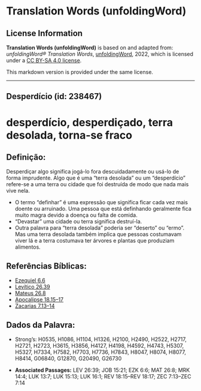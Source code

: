# Translation Words (unfoldingWord)

## License Information

**Translation Words (unfoldingWord)** is based on and adapted from: _unfoldingWord® Translation Words_, [unfoldingWord](https://unfoldingword.org/utw), 2022, which is licensed under a [CC BY-SA 4.0 license](https://creativecommons.org/licenses/by-sa/4.0/legalcode.en).

This markdown version is provided under the same license.



--------------------------------

## Desperdício (id: 238467)

desperdício, desperdiçado, terra desolada, torna\-se fraco
==========================================================

Definição:
----------

Desperdiçar algo significa jogá\-lo fora descuidadamente ou usá\-lo de forma imprudente. Algo que é uma “terra desolada” ou um “desperdício” refere\-se a uma terra ou cidade que foi destruída de modo que nada mais vive nela.

* O termo “definhar” é uma expressão que significa ficar cada vez mais doente ou arruinado. Uma pessoa que está definhando geralmente fica muito magra devido a doença ou falta de comida.
* “Devastar” uma cidade ou terra significa destruí\-la.
* Outra palavra para “terra desolada” poderia ser “deserto” ou “ermo”. Mas uma terra desolada também implica que pessoas costumavam viver lá e a terra costumava ter árvores e plantas que produziam alimentos.

Referências Bíblicas:
---------------------

* [Ezequiel 6\.6](https://ref.ly/Ezek6:6)
* [Levítico 26\.39](https://ref.ly/Lev26:39)
* [Mateus 26\.8](https://ref.ly/Matt26:8)
* [Apocalipse 18\.15–17](https://ref.ly/Rev18:15-Rev18:17)
* [Zacarias 7\.13–14](https://ref.ly/Zech7:13-Zech7:14)

Dados da Palavra:
-----------------

* Strong’s: H0535, H1086, H1104, H1326, H2100, H2490, H2522, H2717, H2721, H2723, H3615, H3856, H4127, H4198, H4592, H4743, H5307, H5327, H7334, H7582, H7703, H7736, H7843, H8047, H8074, H8077, H8414, G06840, G12870, G20490, G26730

* **Associated Passages:** LEV 26:39; JOB 15:21; EZK 6:6; MAT 26:8; MRK 14:4; LUK 13:7; LUK 15:13; LUK 16:1; REV 18:15–REV 18:17; ZEC 7:13–ZEC 7:14

